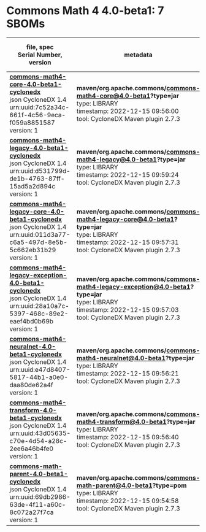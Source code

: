 Commons Math 4 4.0-beta1: 7 SBOMs
=======

| file, spec<br>Serial Number, version| metadata | components<br>by type<br>- libs purl types |
| ----------------------------------- | -------- | ------------------------------------------ |
| **[commons-math4-core-4.0-beta1-cyclonedx](maven/org.apache.commons/commons-math4-core/4.0-beta1/commons-math4-core-4.0-beta1-cyclonedx.json)**<br>json CycloneDX 1.4<br>urn:uuid:7c52a34c-661f-4c56-9eca-f059a8851587<br>version: 1 | **maven/org.apache.commons/commons-math4-core@4.0-beta1?type=jar**<br>type: LIBRARY<br>timestamp: 2022-12-15 09:56:00<br>tool: CycloneDX Maven plugin 2.7.3 | 1<br>`library`: 1 <br>- `maven`: 1  |
| **[commons-math4-legacy-4.0-beta1-cyclonedx](maven/org.apache.commons/commons-math4-legacy/4.0-beta1/commons-math4-legacy-4.0-beta1-cyclonedx.json)**<br>json CycloneDX 1.4<br>urn:uuid:d531799d-de1b-4763-87ff-15ad5a2d894c<br>version: 1 | **maven/org.apache.commons/commons-math4-legacy@4.0-beta1?type=jar**<br>type: LIBRARY<br>timestamp: 2022-12-15 09:59:24<br>tool: CycloneDX Maven plugin 2.7.3 | 18<br>`library`: 18 <br>- `maven`: 18  |
| **[commons-math4-legacy-core-4.0-beta1-cyclonedx](maven/org.apache.commons/commons-math4-legacy-core/4.0-beta1/commons-math4-legacy-core-4.0-beta1-cyclonedx.json)**<br>json CycloneDX 1.4<br>urn:uuid:011d3a77-c6a5-497d-8e5b-5c662eb31b29<br>version: 1 | **maven/org.apache.commons/commons-math4-legacy-core@4.0-beta1?type=jar**<br>type: LIBRARY<br>timestamp: 2022-12-15 09:57:31<br>tool: CycloneDX Maven plugin 2.7.3 | 6<br>`library`: 6 <br>- `maven`: 6  |
| **[commons-math4-legacy-exception-4.0-beta1-cyclonedx](maven/org.apache.commons/commons-math4-legacy-exception/4.0-beta1/commons-math4-legacy-exception-4.0-beta1-cyclonedx.json)**<br>json CycloneDX 1.4<br>urn:uuid:28a10a7c-5397-468c-89e2-eaef4bd0b69b<br>version: 1 | **maven/org.apache.commons/commons-math4-legacy-exception@4.0-beta1?type=jar**<br>type: LIBRARY<br>timestamp: 2022-12-15 09:57:03<br>tool: CycloneDX Maven plugin 2.7.3 | 0 |
| **[commons-math4-neuralnet-4.0-beta1-cyclonedx](maven/org.apache.commons/commons-math4-neuralnet/4.0-beta1/commons-math4-neuralnet-4.0-beta1-cyclonedx.json)**<br>json CycloneDX 1.4<br>urn:uuid:e47d8407-5817-44b1-a0e0-daa80de62a4f<br>version: 1 | **maven/org.apache.commons/commons-math4-neuralnet@4.0-beta1?type=jar**<br>type: LIBRARY<br>timestamp: 2022-12-15 09:56:21<br>tool: CycloneDX Maven plugin 2.7.3 | 5<br>`library`: 5 <br>- `maven`: 5  |
| **[commons-math4-transform-4.0-beta1-cyclonedx](maven/org.apache.commons/commons-math4-transform/4.0-beta1/commons-math4-transform-4.0-beta1-cyclonedx.json)**<br>json CycloneDX 1.4<br>urn:uuid:43d05635-c70e-4d54-a28c-2ee6a46b4fe0<br>version: 1 | **maven/org.apache.commons/commons-math4-transform@4.0-beta1?type=jar**<br>type: LIBRARY<br>timestamp: 2022-12-15 09:56:40<br>tool: CycloneDX Maven plugin 2.7.3 | 2<br>`library`: 2 <br>- `maven`: 2  |
| **[commons-math-parent-4.0-beta1-cyclonedx](maven/org.apache.commons/commons-math-parent/4.0-beta1/commons-math-parent-4.0-beta1-cyclonedx.json)**<br>json CycloneDX 1.4<br>urn:uuid:69db2986-63de-4f11-a60c-8c072a27f7ca<br>version: 1 | **maven/org.apache.commons/commons-math-parent@4.0-beta1?type=pom**<br>type: LIBRARY<br>timestamp: 2022-12-15 09:54:58<br>tool: CycloneDX Maven plugin 2.7.3 | 0 |
